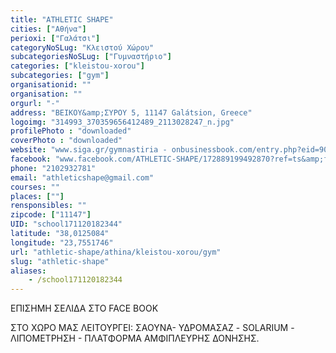 ```yaml
---
title: "ATHLETIC SHAPE"
cities: ["Αθήνα"]
perioxi: ["Γαλάτσι"]
categoryNoSLug: "Κλειστού Χώρου"
subcategoriesNoSLug: ["Γυμναστήριο"]
categories: ["kleistou-xorou"]
subcategories: ["gym"]
organisationid: ""
organisation: ""
orgurl: "-"
address: "ΒΕΙΚΟΥ&amp;ΣΥΡΟΥ 5, 11147 Galátsion, Greece"
logoimg: "314993_370359656412489_2113028247_n.jpg"
profilePhoto : "downloaded"
coverPhoto : "downloaded"
website: "www.siga.gr/gymnastiria - onbusinessbook.com/entry.php?eid=907456"
facebook: "www.facebook.com/ATHLETIC-SHAPE/172889199492870?ref=ts&amp;fref=ts"
phone: "2102932781"
email: "athleticshape@gmail.com"
courses: ""
places: [""]
rensponsibles: ""
zipcode: ["11147"]
UID: "school171120182344"
latitude: "38,0125084"
longitude: "23,7551746"
url: "athletic-shape/athina/kleistou-xorou/gym"
slug: "athletic-shape"
aliases:
    - /school171120182344
---
```



ΕΠΙΣΗΜΗ ΣΕΛΙΔΑ ΣΤΟ FACE BOOK

ΣΤΟ ΧΩΡΟ ΜΑΣ ΛΕΙΤΟΥΡΓΕΙ: ΣΑΟΥΝΑ- ΥΔΡΟΜΑΣΑΖ - SOLARIUM - ΛΙΠΟΜΕΤΡΗΣΗ - ΠΛΑΤΦΟΡΜΑ ΑΜΦΙΠΛΕΥΡΗΣ ΔΟΝΗΣΗΣ.